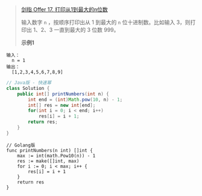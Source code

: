 >[剑指 Offer 17. 打印从1到最大的n位数](https://leetcode-cn.com/problems/da-yin-cong-1dao-zui-da-de-nwei-shu-lcof/)
>
>输入数字 ```n``` ，按顺序打印出从 1 到最大的 ```n``` 位十进制数。比如输入 3，则打印出 1、2、3 一直到最大的 3 位数 999。
>
>**示例1**
```
输入：
  n = 1
输出：
  [1,2,3,4,5,6,7,8,9]
```

```java
// Java版 - 快速幂
class Solution {
    public int[] printNumbers(int n) {
        int end = (int)Math.pow(10, n) - 1;
        int[] res = new int[end];
        for(int i = 0; i < end; i++)
            res[i] = i + 1;
        return res;
    }
}
```
```golang
// Golang版
func printNumbers(n int) []int {
    max := int(math.Pow10(n)) - 1
    res := make([]int, max)
    for i := 0; i < max; i++ {
        res[i] = i + 1
    }
    return res
}
```
